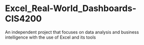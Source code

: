 # Excel_Real-World_Dashboards-CIS4200
An independent project that focuses on data analysis and business intelligence with the use of Excel and its tools
